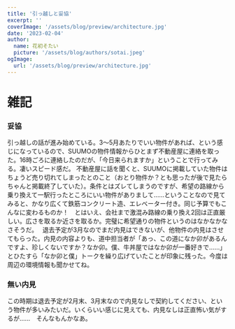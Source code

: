 ```yaml
---
title: '引っ越しと妥協'
excerpt: ''
coverImage: '/assets/blog/preview/architecture.jpg'
date: '2023-02-04'
author:
  name: 花初そたい
  picture: '/assets/blog/authors/sotai.jpeg'
ogImage:
  url: '/assets/blog/preview/architecture.jpg'
---
```

# 雑記
### 妥協
引っ越しの話が進み始めている。3～5月あたりでいい物件があれば、という感じになっているので、SUUMOの物件情報からひとまず不動産屋に連絡を取った。16時ごろに連絡したのだが、「今日来られますか」ということで行ってみる。凄いスピード感だ。
不動産屋に話を聞くと、SUUMOに掲載していた物件はちょうど売り切れてしまったとのこと（おとり物件か？とも思ったが後で見たらちゃんと掲載終了していた）。条件とはズレてしまうのですが、希望の路線から乗り換えて一駅行ったところにいい物件がありまして……ということなので見てみると、かなり広くて鉄筋コンクリート造、エレベーター付き。同じ予算でもこんなに変わるものか！　とはいえ、会社まで激混み路線の乗り換え2回は正直厳しい。広さを取るか近さを取るか。完璧に希望通りの物件というのはなかなかなさそうだ。　
退去予定が3月なのでまだ内見はできないが、他物件の内見はさせてもらった。内見の内容よりも、道中担当者が「あっ、この道になか卯があるんですよ、珍しくないですか？なか卯。僕、牛丼屋ではなか卯が一番好きで……」とひたすら「なか卯と僕」トークを繰り広げていたことが印象に残った。今度は周辺の環境情報も聞かせてね。

### 無い内見
この時期は退去予定が2月末、3月末なので内見なしで契約してください、という物件が多いみたいだ。いくらいい感じに見えても、内見なしは正直怖い気がするが……　そんなもんかなあ。
